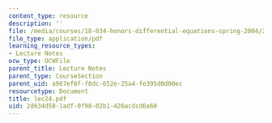 ```yaml
---
content_type: resource
description: ''
file: /media/courses/18-034-honors-differential-equations-spring-2004/2d634d581adf0f9802b1426acdcd6a60_lec24.pdf
file_type: application/pdf
learning_resource_types:
- Lecture Notes
ocw_type: OCWFile
parent_title: Lecture Notes
parent_type: CourseSection
parent_uid: a967ef6f-f8dc-652e-25a4-fe395d0d00ec
resourcetype: Document
title: lec24.pdf
uid: 2d634d58-1adf-0f98-02b1-426acdcd6a60
---
```

